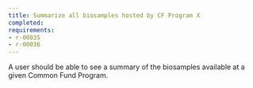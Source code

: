 ```yaml
---
title: Summarize all biosamples hosted by CF Program X
completed:
requirements:
- r-00035
- r-00036
---
```


A user should be able to see a summary of the biosamples available at a given Common Fund Program.
